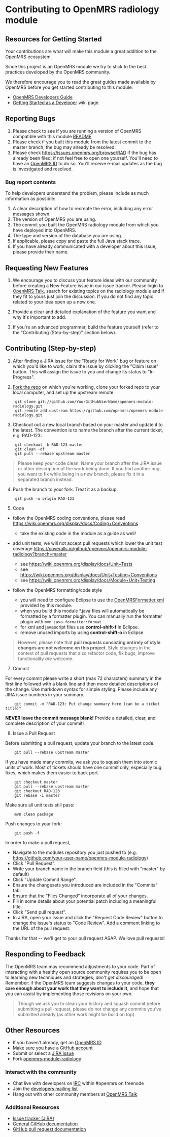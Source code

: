 # Contributing to OpenMRS radiology module

## Resources for Getting Started

Your contributions are what will make this module a great addition to the OpenMRS ecosystem.

Since this project is an OpenMRS module we try to stick to the best practices developed by the OpenMRS community.

We therefore encourage you to read the great guides made available by OpenMRS before you get started contributing to this module:
* [OpenMRS Developers Guide](http://go.openmrs.org/newdev-web) 
* [Getting Started as a Developer](https://wiki.openmrs.org/x/MQAJ) wiki page.

## Reporting Bugs

1. Please check to see if you are running a version of OpenMRS compatible with this module [README](README#limitations)
2. Please check if you built this module from the latest commit to the master branch; the bug may already be resolved.
3. Please check https://issues.openmrs.org/browse/RAD if the bug has already been filed; if not feel free to open one yourself. You'll need to have an [OpenMRS ID](http://id.openmrs.org) to do so. You'll receive e-mail updates as the bug is investigated and resolved.

### Bug report contents

To help developers understand the problem, please include as much information as possible:

1. A clear description of how to recreate the error, including any error messages shown.
2. The version of OpenMRS you are using.
3. The commit you built the OpenMRS radiology module from which you have deployed into OpenMRS.
4. The type and version of the database you are using.
5. If applicable, please copy and paste the full Java stack trace.
6. If you have already communicated with a developer about this issue, please provide their name.

## Requesting New Features

1. We encourage you to discuss your feature ideas with our community before creating a New Feature issue in our issue tracker. Please login to [OpenMRS Talk](http://talk.openmrs.org), search for existing topics on the radiology module and if they fit to yours just join the discussion. If you do not find any topic related to your idea open up a new one.

2. Provide a clear and detailed explanation of the feature you want and why it's important to add.

3. If you're an advanced programmer, build the feature yourself (refer to the "Contributing (Step-by-step)" section below).

## Contributing (Step-by-step)

1. After finding a JIRA issue for the "Ready for Work" bug or feature on which you'd like to work, claim the issue by clicking the "Claim Issue" button. This will assign the issue to you and change its status to "In Progress".

2. [Fork the repo](http://help.github.com/fork-a-repo) on which you're working, clone your forked repo to your local computer, and set up the upstream remote:

        git clone git://github.com/YourGitHubUserName/openmrs-module-radiology.git
        git remote add upstream https://github.com/openmrs/openmrs-module-radiology.git

3. Checkout out a new local branch based on your master and update it to the latest. The convention is to name the branch after the current ticket, e.g. RAD-123:

        git checkout -b RAD-123 master
        git clean -df
        git pull --rebase upstream master

 > Please keep your code clean. Name your branch after the JIRA issue or other description of the work being done. If you find another bug, you want to fix while being in a new branch, please fix it in a separated branch instead.


4. Push the branch to your fork. Treat it as a backup.

        git push -u origin RAD-123

5. Code
 * follow the OpenMRS coding conventions, please read https://wiki.openmrs.org/display/docs/Coding+Conventions
   * take the existing code in the module as a guide as well!

 * add unit tests, we will not accept pull requests which lower the unit test coverage https://coveralls.io/github/openmrs/openmrs-module-radiology?branch=master
    * see https://wiki.openmrs.org/display/docs/Unit+Tests
    * see https://wiki.openmrs.org/display/docs/Unit+Testing+Conventions
    * see https://wiki.openmrs.org/display/docs/Module+Unit+Testing

 * follow the OpenMRS formatting/code style
    * you will need to configure Eclipse to use the [OpenMRSFormatter.xml](tools/src/main/resources/eclipse/OpenMRSFormatter.xml) provided by this module.
    * when you build this module *.java files will automatically be formatted by a formatter plugin. You can manually run the formatter plugin with ```mvn java-formatter:format```
    * for xml and javascript files use **control-shift-f** in Eclipse.
    * remove unused imports by using **control-shift-o** in Eclipse.


  > However, please note that **pull requests consisting entirely of style changes are not welcome on this project**. Style changes in the context of pull requests that also refactor code, fix bugs, improve functionality *are* welcome.

7. Commit

  For every commit please write a short (max 72 characters) summary in the first line followed with a blank line and then more detailed descriptions of the change. Use markdown syntax for simple styling. Please include any JIRA issue numbers in your summary.
  
        git commit -m "RAD-123: Put change summary here (can be a ticket title)"

  **NEVER leave the commit message blank!** Provide a detailed, clear, and complete description of your commit!

8. Issue a Pull Request

  Before submitting a pull request, update your branch to the latest code.
  
        git pull --rebase upstream master

  If you have made many commits, we ask you to squash them into atomic units of work. Most of tickets should have one commit only, especially bug fixes, which makes them easier to back port.

        git checkout master
        git pull --rebase upstream master
        git checkout RAD-123
        git rebase -i master

  Make sure all unit tests still pass:

        mvn clean package

  Push changes to your fork:

        git push -f

  In order to make a pull request,
  * Navigate to the modules repository you just pushed to (e.g. https://github.com/your-user-name/openmrs-module-radiology)
  * Click "Pull Request".
  * Write your branch name in the branch field (this is filled with "master" by default)
  * Click "Update Commit Range".
  * Ensure the changesets you introduced are included in the "Commits" tab.
  * Ensure that the "Files Changed" incorporate all of your changes.
  * Fill in some details about your potential patch including a meaningful title.
  * Click "Send pull request".
  * In JIRA, open your issue and click the "Request Code Review" button to change the issue's status to "Code Review". Add a comment linking to the URL of the pull request.


  Thanks for that -- we'll get to your pull request ASAP. We love pull requests!

## Responding to Feedback

  The OpenMRS team may recommend adjustments to your code. Part of interacting with a healthy open source community requires you to be open to learning new techniques and strategies; *don't get discouraged!* Remember: if the OpenMRS team suggests changes to your code, **they care enough about your work that they want to include it**, and hope that you can assist by implementing those revisions on your own.

  > Though we ask you to clean your history and squash commit before submitting a pull-request, please do not change any commits you've submitted already (as other work might be build on top).

## Other Resources

* If you haven't already, get an [OpenMRS ID](https://id.openmrs.org)
* Make sure you have a [GitHub account](https://github.com/signup/free)
* Submit or select a [JIRA issue](https://issues.openmrs.org/browse/RAD)
* Fork [openmrs-module-radiology](https://github.com/openmrs/openmrs-module-radiology/)

### Interact with the community

* Chat live with developers on [IRC](http://irc.openmrs.org) within #openmrs on freenode
* Join the [developers mailing list](https://wiki.openmrs.org/x/lwLn)
* Hang out with other community members at [OpenMRS Talk](http://talk.openmrs.org)

### Additional Resources

* [Issue tracker (JIRA)](https://issues.openmrs.org/browse/RAD)
* [General GitHub documentation](http://help.github.com/)
* [GitHub pull request documentation](http://help.github.com/send-pull-requests/)
